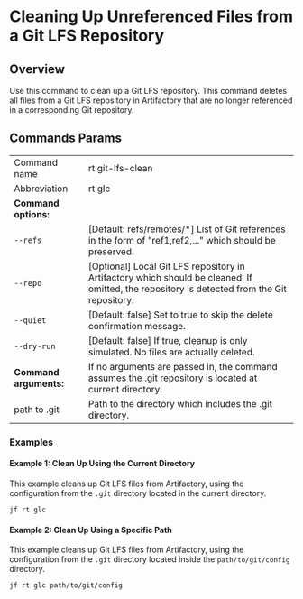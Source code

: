 # Cleaning Up Unreferenced Files from a Git LFS Repository

## Overview

Use this command to clean up a Git LFS repository. This command deletes all files from a Git LFS repository in Artifactory that are no longer referenced in a corresponding Git repository.

## Commands Params

|                        |                                                                                                                                              |
| ---------------------- | -------------------------------------------------------------------------------------------------------------------------------------------- |
| Command name           | rt git-lfs-clean                                                                                                                             |
| Abbreviation           | rt glc                                                                                                                                       |
| **Command options:**   |                                                                                                                                              |
| `--refs`               | \[Default: refs/remotes/\*] List of Git references in the form of "ref1,ref2,..." which should be preserved.                                 |
| `--repo`               | \[Optional] Local Git LFS repository in Artifactory which should be cleaned. If omitted, the repository is detected from the Git repository. |
| `--quiet`              | \[Default: false] Set to true to skip the delete confirmation message.                                                                       |
| `--dry-run`            | \[Default: false] If true, cleanup is only simulated. No files are actually deleted.                                                         |
| **Command arguments:** | If no arguments are passed in, the command assumes the .git repository is located at current directory.                                      |
| path to .git           | Path to the directory which includes the .git directory.                                                                                     |

### Examples

#### Example 1: Clean Up Using the Current Directory

This example cleans up Git LFS files from Artifactory, using the configuration from the `.git` directory located in the current directory.

```
jf rt glc
```

#### Example 2: Clean Up Using a Specific Path

This example cleans up Git LFS files from Artifactory, using the configuration from the `.git` directory located inside the `path/to/git/config` directory.

```
jf rt glc path/to/git/config
```
